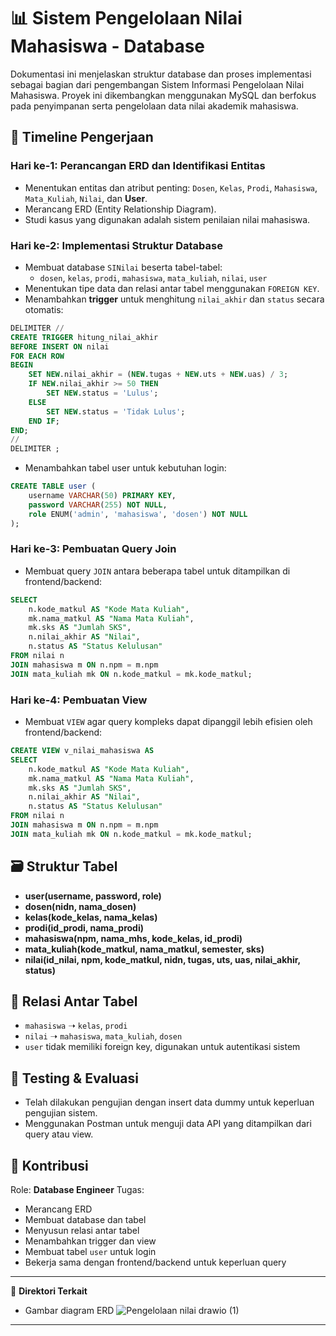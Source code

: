 # 📊 Sistem Pengelolaan Nilai Mahasiswa - Database

Dokumentasi ini menjelaskan struktur database dan proses implementasi sebagai bagian dari pengembangan Sistem Informasi Pengelolaan Nilai Mahasiswa. Proyek ini dikembangkan menggunakan MySQL dan berfokus pada penyimpanan serta pengelolaan data nilai akademik mahasiswa.

## 📅 Timeline Pengerjaan

### Hari ke-1: Perancangan ERD dan Identifikasi Entitas
- Menentukan entitas dan atribut penting: `Dosen`, `Kelas`, `Prodi`, `Mahasiswa`, `Mata_Kuliah`, `Nilai`, dan **User**.
- Merancang ERD (Entity Relationship Diagram).
- Studi kasus yang digunakan adalah sistem penilaian nilai mahasiswa.

### Hari ke-2: Implementasi Struktur Database
- Membuat database `SINilai` beserta tabel-tabel:
  - `dosen`, `kelas`, `prodi`, `mahasiswa`, `mata_kuliah`, `nilai`, `user`
- Menentukan tipe data dan relasi antar tabel menggunakan `FOREIGN KEY`.
- Menambahkan **trigger** untuk menghitung `nilai_akhir` dan `status` secara otomatis:

```sql
DELIMITER //
CREATE TRIGGER hitung_nilai_akhir
BEFORE INSERT ON nilai
FOR EACH ROW
BEGIN
    SET NEW.nilai_akhir = (NEW.tugas + NEW.uts + NEW.uas) / 3;
    IF NEW.nilai_akhir >= 50 THEN
        SET NEW.status = 'Lulus';
    ELSE
        SET NEW.status = 'Tidak Lulus';
    END IF;
END;
//
DELIMITER ;
````

* Menambahkan tabel user untuk kebutuhan login:

```sql
CREATE TABLE user (
    username VARCHAR(50) PRIMARY KEY,
    password VARCHAR(255) NOT NULL,
    role ENUM('admin', 'mahasiswa', 'dosen') NOT NULL
);
```

### Hari ke-3: Pembuatan Query Join

* Membuat query `JOIN` antara beberapa tabel untuk ditampilkan di frontend/backend:

```sql
SELECT 
    n.kode_matkul AS "Kode Mata Kuliah", 
    mk.nama_matkul AS "Nama Mata Kuliah", 
    mk.sks AS "Jumlah SKS", 
    n.nilai_akhir AS "Nilai", 
    n.status AS "Status Kelulusan"
FROM nilai n
JOIN mahasiswa m ON n.npm = m.npm
JOIN mata_kuliah mk ON n.kode_matkul = mk.kode_matkul;
```

### Hari ke-4: Pembuatan View

* Membuat `VIEW` agar query kompleks dapat dipanggil lebih efisien oleh frontend/backend:

```sql
CREATE VIEW v_nilai_mahasiswa AS
SELECT 
    n.kode_matkul AS "Kode Mata Kuliah", 
    mk.nama_matkul AS "Nama Mata Kuliah", 
    mk.sks AS "Jumlah SKS", 
    n.nilai_akhir AS "Nilai", 
    n.status AS "Status Kelulusan"
FROM nilai n
JOIN mahasiswa m ON n.npm = m.npm
JOIN mata_kuliah mk ON n.kode_matkul = mk.kode_matkul;
```

## 🗃️ Struktur Tabel

* **user(username, password, role)**
* **dosen(nidn, nama\_dosen)**
* **kelas(kode\_kelas, nama\_kelas)**
* **prodi(id\_prodi, nama\_prodi)**
* **mahasiswa(npm, nama\_mhs, kode\_kelas, id\_prodi)**
* **mata\_kuliah(kode\_matkul, nama\_matkul, semester, sks)**
* **nilai(id\_nilai, npm, kode\_matkul, nidn, tugas, uts, uas, nilai\_akhir, status)**

## 🔐 Relasi Antar Tabel

* `mahasiswa` ➝ `kelas`, `prodi`
* `nilai` ➝ `mahasiswa`, `mata_kuliah`, `dosen`
* `user` tidak memiliki foreign key, digunakan untuk autentikasi sistem

## 🧪 Testing & Evaluasi

* Telah dilakukan pengujian dengan insert data dummy untuk keperluan pengujian sistem.
* Menggunakan Postman untuk menguji data API yang ditampilkan dari query atau view.

## 🙋 Kontribusi

Role: **Database Engineer**
Tugas:

* Merancang ERD
* Membuat database dan tabel
* Menyusun relasi antar tabel
* Menambahkan trigger dan view
* Membuat tabel `user` untuk login
* Bekerja sama dengan frontend/backend untuk keperluan query

---

📁 **Direktori Terkait**

 * Gambar diagram ERD
  ![Pengelolaan nilai drawio (1)](https://github.com/user-attachments/assets/66ce1786-7ef9-46f4-9414-38ffa1606e3b)

---
